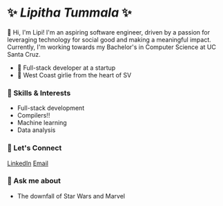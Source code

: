 # ✨ _Lipitha Tummala_ ✨
👋 Hi, I'm Lipi! I'm an aspiring software engineer, driven by a passion for leveraging technology for social good and making a meaningful impact. Currently, I'm working towards my Bachelor's in Computer Science at UC Santa Cruz.

- 💼 Full-stack developer at a startup
- 📍 West Coast girlie from the heart of SV

### 🚀 Skills & Interests
- Full-stack development
- Compilers!!
- Machine learning
- Data analysis

### 🔗 Let's Connect
[LinkedIn](https://www.linkedin.com/in/lipitha-tummala-963211219/)
[Email](lipithatummala@gmail.com)

### 💬 Ask me about
- The downfall of Star Wars and Marvel

<!--
**lipithat/lipithat** is a ✨ _special_ ✨ repository because its `README.md` (this file) appears on your GitHub profile.

Here are some ideas to get you started:

- 🔭 I’m currently working on ...
- 🌱 I’m currently learning ...
- 👯 I’m looking to collaborate on ...
- 🤔 I’m looking for help with ...
- 💬 Ask me about ...
- 📫 How to reach me: ...
- 😄 Pronouns: ...
- ⚡ Fun fact: ...
-->
